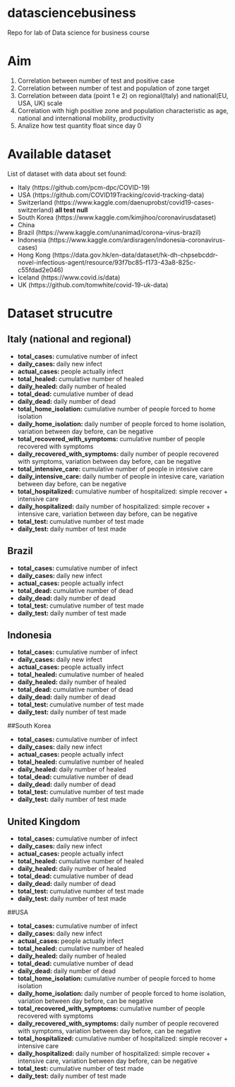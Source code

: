 # datasciencebusiness
Repo for lab of Data science for business course

# Aim
<ol>
  <li>Correlation between number of test and positive case</li>
  <li>Correlation between number of test and population of zone target</li>
  <li>Correlation between data (point 1 e 2) on regional(Italy) and national(EU, USA, UK) scale </li>
  <li>Correlation with high positive zone and population characteristic as age, national and international mobility, productivity</li>
  <li>Analize how test quantity float since day 0</li>
</ol>  

# Available dataset 
List of dataset with data about set found:<br/>

<ul>
  <li>Italy (https://github.com/pcm-dpc/COVID-19)</li>
  <li>USA (https://github.com/COVID19Tracking/covid-tracking-data)</li>
  <li>Switzerland (https://www.kaggle.com/daenuprobst/covid19-cases-switzerland)<strong> all test null </strong></li>
  <li>South Korea (https://www.kaggle.com/kimjihoo/coronavirusdataset)</li>
  <li>China</li>
  <li>Brazil (https://www.kaggle.com/unanimad/corona-virus-brazil)</li>
  <li>Indonesia (https://www.kaggle.com/ardisragen/indonesia-coronavirus-cases)</li>
  <li> Hong Kong (https://data.gov.hk/en-data/dataset/hk-dh-chpsebcddr-novel-infectious-agent/resource/93f7bc85-f173-43a8-825c-c55fdad2e046) </li>
  <li> Iceland (https://www.covid.is/data)</li>
  <li> UK (https://github.com/tomwhite/covid-19-uk-data)</li>
</ul>  

# Dataset strucutre

## Italy (national and regional)

<ul>
<li><b>total_cases: </b>cumulative number of infect<br></li>
<li><b>daily_cases: </b>daily new infect<br></li>
<li><b>actual_cases: </b>people actually infect<br></li>
<li><b>total_healed: </b>cumulative number of healed<br></li>
<li><b>daily_healed: </b>daily number of healed<br></li>
<li><b>total_dead: </b>cumulative number of dead<br></li>
<li><b>daily_dead: </b>daily number of dead<br></li>
<li><b>total_home_isolation: </b>cumulative number of people forced to home isolation<br></li>
<li><b>daily_home_isolation: </b>daily number of people forced to home isolation, variation between day before, can be negative<br></li>
<li><b>total_recovered_with_symptoms: </b>cumulative number of people recovered with symptoms<br></li>
<li><b>daily_recovered_with_symptoms: </b>daily number of people recovered with symptoms, variation between day before, can be negative<br></li>
<li><b>total_intensive_care: </b>cumulative number of people in intesive care<br></li>
<li><b>daily_intensive_care: </b>daily number of people in intesive care, variation between day before, can be negative<br></li>
<li><b>total_hospitalized: </b>cumulative number of hospitalized: simple recover + intensive care<br></li>
<li><b>daily_hospitalized: </b>daily number of hospitalized: simple recover + intensive care, variation between day before, can be negative<br></li>
<li><b>total_test: </b>cumulative number of test made<br></li>
<li><b>daily_test: </b>daily number of test made<br></li>
</ul>

## Brazil

<ul>
<li><b>total_cases: </b>cumulative number of infect<br></li>
<li><b>daily_cases: </b>daily new infect<br></li>
<li><b>actual_cases: </b>people actually infect<br></li>
<li><b>total_dead: </b>cumulative number of dead<br></li>
<li><b>daily_dead: </b>daily number of dead<br></li>
<li><b>total_test: </b>cumulative number of test made<br></li>
<li><b>daily_test: </b>daily number of test made<br></li>
</ul>

## Indonesia


<ul>
<li><b>total_cases: </b>cumulative number of infect<br></li>
<li><b>daily_cases: </b>daily new infect<br></li>
<li><b>actual_cases: </b>people actually infect<br></li>
<li><b>total_healed: </b>cumulative number of healed<br></li>
<li><b>daily_healed: </b>daily number of healed<br></li>
<li><b>total_dead: </b>cumulative number of dead<br></li>
<li><b>daily_dead: </b>daily number of dead<br></li>
<li><b>total_test: </b>cumulative number of test made<br></li>
<li><b>daily_test: </b>daily number of test made<br></li>
</ul>

##South Korea

<ul>
<li><b>total_cases: </b>cumulative number of infect<br></li>
<li><b>daily_cases: </b>daily new infect<br></li>
<li><b>actual_cases: </b>people actually infect<br></li>
<li><b>total_healed: </b>cumulative number of healed<br></li>
<li><b>daily_healed: </b>daily number of healed<br></li>
<li><b>total_dead: </b>cumulative number of dead<br></li>
<li><b>daily_dead: </b>daily number of dead<br></li>
<li><b>total_test: </b>cumulative number of test made<br></li>
<li><b>daily_test: </b>daily number of test made<br></li>
</ul>

## United Kingdom

<ul>
<li><b>total_cases: </b>cumulative number of infect<br></li>
<li><b>daily_cases: </b>daily new infect<br></li>
<li><b>actual_cases: </b>people actually infect<br></li>
<li><b>total_healed: </b>cumulative number of healed<br></li>
<li><b>daily_healed: </b>daily number of healed<br></li>
<li><b>total_dead: </b>cumulative number of dead<br></li>
<li><b>daily_dead: </b>daily number of dead<br></li>
<li><b>total_test: </b>cumulative number of test made<br></li>
<li><b>daily_test: </b>daily number of test made<br></li>
</ul>

##USA

<ul>
<li><b>total_cases: </b>cumulative number of infect<br></li>
<li><b>daily_cases: </b>daily new infect<br></li>
<li><b>actual_cases: </b>people actually infect<br></li>
<li><b>total_healed: </b>cumulative number of healed<br></li>
<li><b>daily_healed: </b>daily number of healed<br></li>
<li><b>total_dead: </b>cumulative number of dead<br></li>
<li><b>daily_dead: </b>daily number of dead<br></li>
<li><b>total_home_isolation: </b>cumulative number of people forced to home isolation<br></li>
<li><b>daily_home_isolation: </b>daily number of people forced to home isolation, variation between day before, can be negative<br></li>
<li><b>total_recovered_with_symptoms: </b>cumulative number of people recovered with symptoms<br></li>
<li><b>daily_recovered_with_symptoms: </b>daily number of people recovered with symptoms, variation between day before, can be negative<br></li>
<li><b>total_hospitalized: </b>cumulative number of hospitalized: simple recover + intensive care<br></li>
<li><b>daily_hospitalized: </b>daily number of hospitalized: simple recover + intensive care, variation between day before, can be negative<br></li>
<li><b>total_test: </b>cumulative number of test made<br></li>
<li><b>daily_test: </b>daily number of test made<br></li>
</ul>
